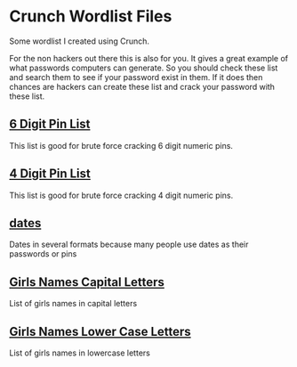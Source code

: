 # Crunch Wordlist Files

Some wordlist I created using Crunch. 

For the non hackers out there this is also for you. It gives a great example of what passwords computers can generate. So you should check these list and search them to see if your password exist in them. If it does then chances are hackers can create these list and crack your password with these list.

## [6 Digit Pin List](https://github.com/LinuxPhreak/crunch-wordlist/blob/master/6-digit-pin-list.txt)
This list is good for brute force cracking 6 digit numeric pins.

## [4 Digit Pin List](https://github.com/LinuxPhreak/crunch-wordlist/blob/master/4-digit-pin-list.txt)
This list is good for brute force cracking 4 digit numeric pins.

## [dates](https://github.com/LinuxPhreak/crunch-wordlist/tree/master/dates)
Dates in several formats because many people use dates as their passwords or pins

## [Girls Names Capital Letters](https://github.com/LinuxPhreak/crunch-wordlist/blob/master/itsagirl-caps.txt.gz)
List of girls names in capital letters

## [Girls Names Lower Case Letters](https://github.com/LinuxPhreak/crunch-wordlist/blob/master/itsagirl.txt.gz)
List of girls names in lowercase letters
